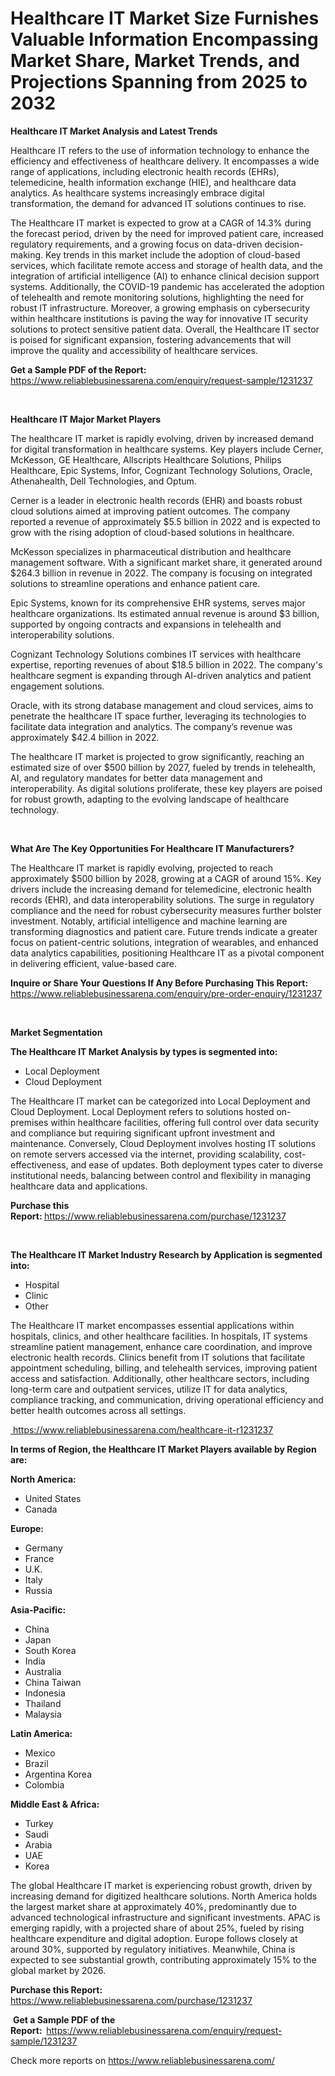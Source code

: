 <p><h1>Healthcare IT Market Size Furnishes Valuable Information Encompassing Market Share, Market Trends, and Projections Spanning from 2025 to 2032</h1></p><p><strong>Healthcare IT Market Analysis and Latest Trends</strong></p>
<p><p>Healthcare IT refers to the use of information technology to enhance the efficiency and effectiveness of healthcare delivery. It encompasses a wide range of applications, including electronic health records (EHRs), telemedicine, health information exchange (HIE), and healthcare data analytics. As healthcare systems increasingly embrace digital transformation, the demand for advanced IT solutions continues to rise.</p><p>The Healthcare IT market is expected to grow at a CAGR of 14.3% during the forecast period, driven by the need for improved patient care, increased regulatory requirements, and a growing focus on data-driven decision-making. Key trends in this market include the adoption of cloud-based services, which facilitate remote access and storage of health data, and the integration of artificial intelligence (AI) to enhance clinical decision support systems. Additionally, the COVID-19 pandemic has accelerated the adoption of telehealth and remote monitoring solutions, highlighting the need for robust IT infrastructure. Moreover, a growing emphasis on cybersecurity within healthcare institutions is paving the way for innovative IT security solutions to protect sensitive patient data. Overall, the Healthcare IT sector is poised for significant expansion, fostering advancements that will improve the quality and accessibility of healthcare services.</p></p>
<p><strong>Get a Sample PDF of the Report:&nbsp;</strong> <a href="https://www.reliablebusinessarena.com/enquiry/request-sample/1231237?utm_campaign=2987&utm_medium=2&utm_source=Github&utm_content=ia&utm_term=11032025&utm_id=healthcare-it">https://www.reliablebusinessarena.com/enquiry/request-sample/1231237</a></p>
<p>&nbsp;</p>
<p><strong>Healthcare IT Major Market Players</strong></p>
<p><p>The healthcare IT market is rapidly evolving, driven by increased demand for digital transformation in healthcare systems. Key players include Cerner, McKesson, GE Healthcare, Allscripts Healthcare Solutions, Philips Healthcare, Epic Systems, Infor, Cognizant Technology Solutions, Oracle, Athenahealth, Dell Technologies, and Optum.</p><p>Cerner is a leader in electronic health records (EHR) and boasts robust cloud solutions aimed at improving patient outcomes. The company reported a revenue of approximately $5.5 billion in 2022 and is expected to grow with the rising adoption of cloud-based solutions in healthcare.</p><p>McKesson specializes in pharmaceutical distribution and healthcare management software. With a significant market share, it generated around $264.3 billion in revenue in 2022. The company is focusing on integrated solutions to streamline operations and enhance patient care.</p><p>Epic Systems, known for its comprehensive EHR systems, serves major healthcare organizations. Its estimated annual revenue is around $3 billion, supported by ongoing contracts and expansions in telehealth and interoperability solutions.</p><p>Cognizant Technology Solutions combines IT services with healthcare expertise, reporting revenues of about $18.5 billion in 2022. The company's healthcare segment is expanding through AI-driven analytics and patient engagement solutions.</p><p>Oracle, with its strong database management and cloud services, aims to penetrate the healthcare IT space further, leveraging its technologies to facilitate data integration and analytics. The company’s revenue was approximately $42.4 billion in 2022.</p><p>The healthcare IT market is projected to grow significantly, reaching an estimated size of over $500 billion by 2027, fueled by trends in telehealth, AI, and regulatory mandates for better data management and interoperability. As digital solutions proliferate, these key players are poised for robust growth, adapting to the evolving landscape of healthcare technology.</p></p>
<p>&nbsp;</p>
<p><strong>What Are The Key Opportunities For Healthcare IT Manufacturers?</strong></p>
<p><p>The Healthcare IT market is rapidly evolving, projected to reach approximately $500 billion by 2028, growing at a CAGR of around 15%. Key drivers include the increasing demand for telemedicine, electronic health records (EHR), and data interoperability solutions. The surge in regulatory compliance and the need for robust cybersecurity measures further bolster investment. Notably, artificial intelligence and machine learning are transforming diagnostics and patient care. Future trends indicate a greater focus on patient-centric solutions, integration of wearables, and enhanced data analytics capabilities, positioning Healthcare IT as a pivotal component in delivering efficient, value-based care.</p></p>
<p><strong>Inquire or Share Your Questions If Any Before Purchasing This Report:</strong> <a href="https://www.reliablebusinessarena.com/enquiry/pre-order-enquiry/1231237?utm_campaign=2987&utm_medium=2&utm_source=Github&utm_content=ia&utm_term=11032025&utm_id=healthcare-it">https://www.reliablebusinessarena.com/enquiry/pre-order-enquiry/1231237</a></p>
<p>&nbsp;</p>
<p><strong>Market Segmentation</strong></p>
<p><strong>The Healthcare IT Market Analysis by types is segmented into:</strong></p>
<p><ul><li>Local Deployment</li><li>Cloud Deployment</li></ul></p>
<p><p>The Healthcare IT market can be categorized into Local Deployment and Cloud Deployment. Local Deployment refers to solutions hosted on-premises within healthcare facilities, offering full control over data security and compliance but requiring significant upfront investment and maintenance. Conversely, Cloud Deployment involves hosting IT solutions on remote servers accessed via the internet, providing scalability, cost-effectiveness, and ease of updates. Both deployment types cater to diverse institutional needs, balancing between control and flexibility in managing healthcare data and applications.</p></p>
<p><strong>Purchase this Report:&nbsp;</strong><a href="https://www.reliablebusinessarena.com/purchase/1231237?utm_campaign=2987&utm_medium=2&utm_source=Github&utm_content=ia&utm_term=11032025&utm_id=healthcare-it">https://www.reliablebusinessarena.com/purchase/1231237</a></p>
<p>&nbsp;</p>
<p><strong>The Healthcare IT Market Industry Research by Application is segmented into:</strong></p>
<p><ul><li>Hospital</li><li>Clinic</li><li>Other</li></ul></p>
<p><p>The Healthcare IT market encompasses essential applications within hospitals, clinics, and other healthcare facilities. In hospitals, IT systems streamline patient management, enhance care coordination, and improve electronic health records. Clinics benefit from IT solutions that facilitate appointment scheduling, billing, and telehealth services, improving patient access and satisfaction. Additionally, other healthcare sectors, including long-term care and outpatient services, utilize IT for data analytics, compliance tracking, and communication, driving operational efficiency and better health outcomes across all settings.</p></p>
<p><a href="https://www.reliablebusinessarena.com/healthcare-it-r1231237?utm_campaign=2987&utm_medium=2&utm_source=Github&utm_content=ia&utm_term=11032025&utm_id=healthcare-it">&nbsp;https://www.reliablebusinessarena.com/healthcare-it-r1231237</a></p>
<p><strong>In terms of Region, the Healthcare IT Market Players available by Region are:</strong></p>
<p>
    <p> <strong> North America: </strong>
        <ul>
            <li>United States</li>
            <li>Canada</li>
        </ul>
        </p> 
    <p> <strong> Europe: </strong>
        <ul>
            <li>Germany</li>
            <li>France</li>
            <li>U.K.</li>
            <li>Italy</li>
            <li>Russia</li>
        </ul>
        </p> 
    <p> <strong> Asia-Pacific: </strong>
        <ul>
            <li>China</li>
            <li>Japan</li>
            <li>South Korea</li>
            <li>India</li>
            <li>Australia</li>
            <li>China Taiwan</li>
            <li>Indonesia</li>
            <li>Thailand</li>
            <li>Malaysia</li>
        </ul>
        </p> 
    <p> <strong> Latin America: </strong>
        <ul>
            <li>Mexico</li>
            <li>Brazil</li>
            <li>Argentina Korea</li>
            <li>Colombia</li>
        </ul>
        </p> 
    <p> <strong> Middle East & Africa: </strong>
        <ul>
            <li>Turkey</li>
            <li>Saudi</li>
            <li>Arabia</li>
            <li>UAE</li>
            <li>Korea</li>
        </ul>
    </p>
    </p>
<p><p>The global Healthcare IT market is experiencing robust growth, driven by increasing demand for digitized healthcare solutions. North America holds the largest market share at approximately 40%, predominantly due to advanced technological infrastructure and significant investments. APAC is emerging rapidly, with a projected share of about 25%, fueled by rising healthcare expenditure and digital adoption. Europe follows closely at around 30%, supported by regulatory initiatives. Meanwhile, China is expected to see substantial growth, contributing approximately 15% to the global market by 2026.</p></p>
<p><strong>Purchase this Report: </strong><a href="https://www.reliablebusinessarena.com/purchase/1231237?utm_campaign=2987&utm_medium=2&utm_source=Github&utm_content=ia&utm_term=11032025&utm_id=healthcare-it">https://www.reliablebusinessarena.com/purchase/1231237</a></p>
<p>&nbsp;<strong>Get a Sample PDF of the Report:&nbsp;&nbsp;</strong><a href="https://www.reliablebusinessarena.com/enquiry/request-sample/1231237?utm_campaign=2987&utm_medium=2&utm_source=Github&utm_content=ia&utm_term=11032025&utm_id=healthcare-it">https://www.reliablebusinessarena.com/enquiry/request-sample/1231237</a></p>
<p><strong></strong></p>
<p>Check more reports on <a href="https://www.reliablebusinessarena.com/?utm_campaign=2987&utm_medium=2&utm_source=Github&utm_content=ia&utm_term=11032025&utm_id=healthcare-it">https://www.reliablebusinessarena.com/</a></p>